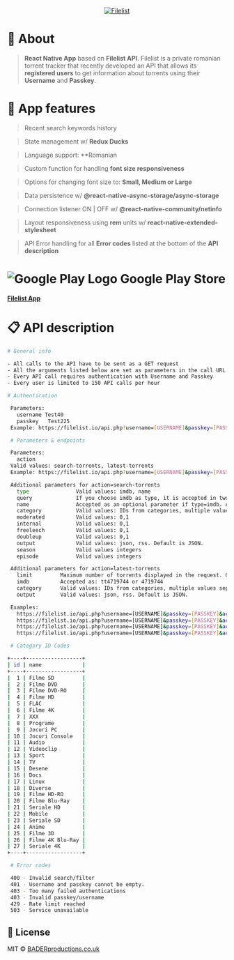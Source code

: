 <p align="center">
  <a href="https://filelist.ro/">
    <img alt="Filelist" src="https://i.epvpimg.com/TI5dbab.png">
  </a>
</p>

# 💭 About

> **React Native App** based on **Filelist API**. Filelist is a private romanian torrent tracker that recently developed an API that allows its **registered users** to get information about torrents using their **Username** and **Passkey**.

# 📲 App features

> Recent search keywords history

> State management w/ **Redux Ducks**

> Language support: **Romanian 

> Custom function for handling **font size responsiveness**

> Options for changing font size to: **Small, Medium or Large**

> Data persistence w/ **@react-native-async-storage/async-storage**

> Connection listener ON | OFF w/ **@react-native-community/netinfo**

> Layout responsiveness using **rem** units w/ **react-native-extended-stylesheet**

> API Error handling for all **Error codes** listed at the bottom of the **API description**

# ![Google Play Logo](https://www.gstatic.com/android/market_images/web/favicon_v2.ico "Google Play Logo") Google Play Store
**[Filelist App](https://play.google.com/store/apps/details?id=com.baderproductions.fl)**

# 📋 API description

```sh
# General info

- All calls to the API have to be sent as a GET request
- All the arguments listed below are set as parameters in the call URL
- Every API call requires authentication with Username and Passkey
- Every user is limited to 150 API calls per hour

# Authentication

 Parameters:
   username Test40
   passkey   Test225
 Example: https://filelist.io/api.php?username=[USERNAME]&passkey=[PASSKEY]

 # Parameters & endpoints

 Parameters:
   action
 Valid values: search-torrents, latest-torrents
 Example: https://filelist.io/api.php?username=[USERNAME]&passkey=[PASSKEY]&action=search-torrents

 Additional parameters for action=search-torrents
   type               Valid values: imdb, name
   query              If you choose imdb as type, it is accepted in two forms: tt4719744 or 4719744;
   name               Accepted as an optional parameter if type=imdb. Also searches in the name field.
   category           Valid values: IDs from categories, multiple values ​​separated by a comma are accepted.
   moderated          Valid values: 0,1
   internal           Valid values: 0,1
   freeleech          Valid values: 0,1
   doubleup           Valid values: 0,1
   output             Valid values: json, rss. Default is JSON.
   season             Valid values integers
   episode            Valid values integers

 Additional parameters for action=latest-torrents
   limit         Maximum number of torrents displayed in the request. Can be 1-100. Default value: 100
   imdb          Accepted as: tt4719744 or 4719744
   category      Valid values: IDs from categories, multiple values ​​separated by a comma are accepted.
   output        Valid values: json, rss. Default is JSON.

 Examples:
   https://filelist.io/api.php?username=[USERNAME]&passkey=[PASSKEY]&action=search-torrents&type=name&query=Gemini
   https://filelist.io/api.php?username=[USERNAME]&passkey=[PASSKEY]&action=search-torrents&type=imdb&query=tt4719744&category=4,19
   https://filelist.io/api.php?username=[USERNAME]&passkey=[PASSKEY]&action=latest-torrents
   https://filelist.io/api.php?username=[USERNAME]&passkey=[PASSKEY]&action=latest-torrents&output=rss

 # Category ID Codes

+----+------------------+
| id | name             |
+----+------------------+
|  1 | Filme SD         |
|  2 | Filme DVD        |
|  3 | Filme DVD-RO     |
|  4 | Filme HD         |
|  5 | FLAC             |
|  6 | Filme 4K         |
|  7 | XXX              |
|  8 | Programe         |
|  9 | Jocuri PC        |
| 10 | Jocuri Console   |
| 11 | Audio            |
| 12 | Videoclip        |
| 13 | Sport            |
| 14 | TV               |
| 15 | Desene           |
| 16 | Docs             |
| 17 | Linux            |
| 18 | Diverse          |
| 19 | Filme HD-RO      |
| 20 | Filme Blu-Ray    |
| 21 | Seriale HD       |
| 22 | Mobile           |
| 23 | Seriale SD       |
| 24 | Anime            |
| 25 | Filme 3D         |
| 26 | Filme 4K Blu-Ray |
| 27 | Seriale 4K       |
+----+------------------+

 # Error codes

 400 - Invalid search/filter
 401 - Username and passkey cannot be empty.
 403 - Too many failed authentications
 403 - Invalid passkey/username
 429 - Rate limit reached
 503 - Service unavailable

```

## :scroll: License

MIT © [BADERproductions.co.uk](https://baderproductions.co.uk/)
